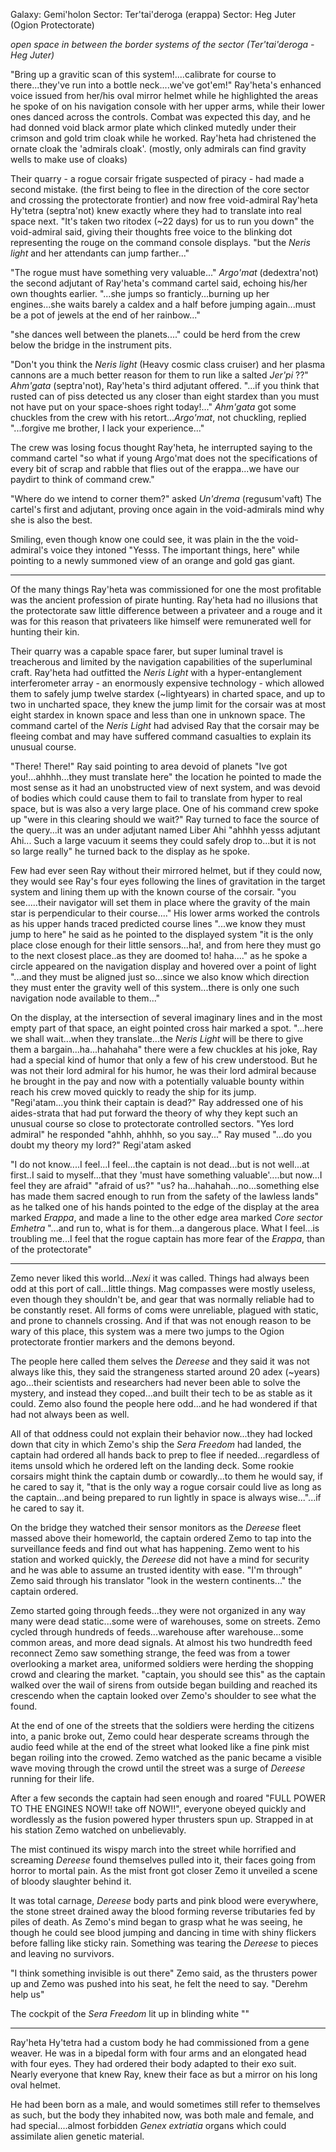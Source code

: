Galaxy: Gemi'holon
Sector: Ter'tai'deroga (erappa)
Sector: Heg Juter (Ogion Protectorate)

_open space in between the border systems of the sector (Ter'tai'deroga - Heg Juter)_


"Bring up a gravitic scan of this system!....calibrate for course to there...they've run into a bottle neck....we've got'em!" Ray'heta's enhanced voice issued from her/his oval mirror helmet while he highlighted the areas he spoke of on his navigation console with her upper arms, while their lower ones danced across the controls. Combat was expected this day, and he had donned void black armor plate which clinked mutedly under their crimson and gold trim cloak while he worked. Ray'heta had christened the ornate cloak the 'admirals cloak'. (mostly, only admirals can find gravity wells to make use of cloaks)

Their quarry - a rogue corsair frigate suspected of piracy - had made a second mistake. (the first being to flee in the direction of the core sector and crossing the protectorate frontier) and now free void-admiral Ray'heta Hy'tetra (septra'not) knew exactly where they had to translate into real space next. "It's taken two ritodex (~22 days) for us to run you down" the void-admiral said, giving their thoughts free voice to the blinking dot representing the rouge on the command console displays. "but the _Neris light_ and her attendants can jump farther..."

"The rogue must have something very valuable..." _Argo'mat_ (dedextra'not) the second adjutant of Ray'heta's command cartel said, echoing his/her own thoughts earlier. "...she jumps so franticly...burning up her engines...she waits barely a caldex and a half before jumping again...must be a pot of jewels at the end of her rainbow..."

"she dances well between the planets...." could be herd from the crew below the bridge in the instrument pits.

"Don't you think the _Neris light_ (Heavy cosmic class cruiser) and her plasma cannons are a much better reason for them to run like a salted _Jer'pi_ ??" _Ahm'gata_ (septra'not), Ray'heta's third adjutant offered. "...if you think that rusted can of piss detected us any closer than eight stardex than you must not have put on your space-shoes right today!..." _Ahm'gata_ got some chuckles from the crew with his retort..._Argo'mat_, not chuckling, replied "...forgive me brother, I lack your experience..."

The crew was losing focus thought Ray'heta, he interrupted saying to the command cartel "so what if young Argo'mat does not the specifications of every bit of scrap and rabble that flies out of the erappa...we have our paydirt to think of command crew."

"Where do we intend to corner them?" asked _Un'drema_ (regusum'vaft) The cartel's first and adjutant, proving once again in the void-admirals mind why she is also the best.

Smiling, even though know one could see, it was plain in the the void-admiral's voice they intoned "Yesss. The important things, here" while pointing to a newly summoned view of an orange and gold gas giant. 

-------------------------------------------------------------------------------------------------------------------------

Of the many things Ray'heta was commissioned for one the most profitable was the ancient profession of pirate hunting. Ray'heta had no illusions that the protectorate saw little difference between a privateer and a rouge and it was for this reason that privateers like himself were remunerated well for hunting their kin.

Their quarry was a capable space farer, but super luminal travel is treacherous and limited by the navigation capabilities of the superluminal craft. Ray'heta had outfitted the _Neris Light_ with a hyper-entanglement interferometer array - an enormously expensive technology - which allowed them to safely jump twelve stardex (~lightyears) in charted space, and up to two in uncharted space, they knew the jump limit for the corsair was at most eight stardex in known space and less than one in unknown space. The command cartel of the _Neris Light_ had advised Ray that the corsair may be fleeing combat and may have suffered command casualties to explain its unusual course.

"There! There!" Ray said pointing to area devoid of planets "Ive got you!...ahhhh...they must translate here" the location he pointed to made the most sense as it had an unobstructed view of next system, and was devoid of bodies which could cause them to fail to translate from hyper to real space, but is was also a very large place. One of his command crew spoke up "were in this clearing should we wait?" Ray turned to face the source of the query...it was an under adjutant named Liber Ahi "ahhhh yesss adjutant Ahi... Such a large vacuum it seems they could safely drop to...but it is not so large really" he turned back to the display as he spoke.

Few had ever seen Ray without their mirrored helmet, but if they could now, they would see Ray's four eyes following the lines of gravitation in the target system and lining them up with the known course of the corsair. "you see.....their navigator will set them in place where the gravity of the main star is perpendicular to their course...." His lower arms worked the controls as his upper hands traced predicted course lines "...we know they must jump to here" he said as he pointed to the displayed system "it is the only place close enough for their little sensors...ha!, and from here they must go to the next closest place..as they are doomed to! haha...." as he spoke a circle appeared on the navigation display and hovered over a point of light "...and they must be aligned just so...since we also know which direction they must enter the gravity well of this system...there is only one such navigation node available to them..."

On the display, at the intersection of several imaginary lines and in the most empty part of that space, an eight pointed cross hair marked a spot. "...here we shall wait...when they translate...the _Neris Light_ will be there to give them a bargain...ha...hahahaha" there were a few chuckles at his joke, Ray had a special kind of humor that only a few of his crew understood. But he was not their lord admiral for his humor, he was their lord admiral because he brought in the pay and now with a potentially valuable bounty within reach his crew moved quickly to ready the ship for its jump. "Regi'atam...you think their captain is dead?" Ray addressed one of his aides-strata that had put forward the theory of why they kept such an unusual course so close to protectorate controlled sectors. "Yes lord admiral" he responded "ahhh, ahhhh, so you say..." Ray mused "...do you doubt my theory my lord?" Regi'atam asked

"I do not know....I feel...I feel...the captain is not dead...but is not well...at first..I said to myself...that they 'must have something valuable'....but now...I feel they are afraid"
"afraid of us?"
"us? ha...hahahah...no...something else has made them sacred enough to run from the safety of the lawless lands" as he talked one of his hands pointed to the edge of the display at the area marked _Erappa_, and made a line to the other edge area marked _Core sector Emhetra_ "...and run to, what is for them...a dangerous place. What I feel...is troubling me...I feel that the rogue captain has more fear of the _Erappa_, than of the protectorate"

------------------------------------------

Zemo never liked this world..._Nexi_ it was called. Things had always been odd at this port of call...little things. Mag compasses were mostly useless, even though they shouldn't be, and gear that was normally reliable had to be constantly reset. All forms of coms were unreliable, plagued with static, and prone to channels crossing. And if that was not enough reason to be wary of this place, this system was a mere two jumps to the Ogion protectorate frontier markers and the demons beyond.

The people here called them selves the _Dereese_ and they said it was not always like this, they said the strangeness started around 20 adex (~years) ago...their scientists and researchers had never been able to solve the mystery, and instead they coped...and built their tech to be as stable as it could. Zemo also found the people here odd...and he had wondered if that had not always been as well.

All of that oddness could not explain their behavior now...they had locked down that city in which Zemo's ship the _Sera Freedom_ had landed, the captain had ordered all hands back to prep to flee if needed...regardless of items unsold which he ordered left on the landing deck. Some rookie corsairs might think the captain dumb or cowardly...to them he would say, if he cared to say it, "that is the only way a rogue corsair could live as long as the captain...and being prepared to run lightly in space is always wise..."...if he cared to say it.

On the bridge they watched their sensor monitors as the _Dereese_ fleet massed above their homeworld, the captain ordered Zemo to tap into the surveillance feeds and find out what has happening. Zemo went to his station and worked quickly, the _Dereese_ did not have a mind for security and he was able to assume an trusted identity with ease. "I'm through" Zemo said through his translator "look in the western continents..." the captain ordered.

Zemo started going through feeds...they were not organized in any way many were dead static...some were of warehouses, some on streets. Zemo cycled through hundreds of feeds...warehouse after warehouse...some common areas, and more dead signals. At almost his two hundredth feed reconnect Zemo saw something strange, the feed was from a tower overlooking a market area, uniformed soldiers were herding the shopping crowd and clearing the market. "captain, you should see this" as the captain walked over the wail of sirens from outside began building and reached its crescendo when the captain looked over Zemo's shoulder to see what the found.

At the end of one of the streets that the soldiers were herding the citizens into, a panic broke out, Zemo could hear desperate screams through the audio feed while at the end of the street what looked like a fine pink mist began roiling into the crowed. Zemo watched as the panic became a visible wave moving through the crowd until the street was a surge of _Dereese_ running for their life.

After a few seconds the captain had seen enough and roared "FULL POWER TO THE ENGINES NOW!! take off NOW!!", everyone obeyed quickly and wordlessly as the fusion powered hyper thrusters spun up. Strapped in at his station Zemo watched on unbelievably.

The mist continued its wispy march into the street while horrified and screaming _Dereese_ found themselves pulled into it, their faces going from horror to mortal pain. As the mist front got closer Zemo it unveiled a scene of bloody slaughter behind it.

It was total carnage, _Dereese_ body parts and pink blood were everywhere, the stone street drained away the blood forming reverse tributaries fed by piles of death. As Zemo's mind began to grasp what he was seeing, he though he could see blood jumping and dancing in time with shiny flickers before falling like sticky rain. Something was tearing the _Dereese_ to pieces and leaving no survivors.

"I think something invisible is out there" Zemo said, as the thrusters power up and Zemo was pushed into his seat, he felt the need to say. "Derehm help us"

The cockpit of the _Sera Freedom_ lit up in blinding white ""


------------------------------------------------------------


Ray'heta Hy'tetra had a custom body he had commissioned from a gene weaver. He was in a bipedal form with four arms and an elongated head with four eyes. They had ordered their body adapted to their exo suit. Nearly everyone that knew Ray, knew their face as but a mirror on his long oval helmet.

He had been born as a male, and would sometimes still refer to themselves as such, but the body they inhabited now, was both male and female, and had special....almost forbidden _Genex extriatia_ organs which could assimilate alien genetic material.
